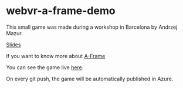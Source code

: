 # webvr-a-frame-demo

This small game was made during a workshop in Barcelona by Andrzej Mazur.

[Slides](http://enclavegames.com/test/quack/slides)

If you want to know more about [A-Frame](https://aframe.io/docs/0.8.0/introduction/)

You can see the game live [here](https://quack-game.azurewebsites.net/).

On every git push, the game will be automatically published in Azure.
